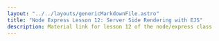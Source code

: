 ```yaml
---
layout: "../../layouts/genericMarkdownFile.astro"
title: "Node Express Lesson 12: Server Side Rendering with EJS"
description: Material link for lesson 12 of the node/express class
---
```

